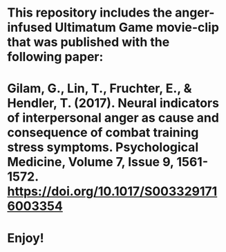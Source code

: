 # This repository includes the anger-infused Ultimatum Game movie-clip that was published with the following paper:

# Gilam, G., Lin, T., Fruchter, E., & Hendler, T. (2017). Neural indicators of interpersonal anger as cause and consequence of combat training stress symptoms. Psychological Medicine, Volume 7, Issue 9, 1561-1572. https://doi.org/10.1017/S0033291716003354

# Enjoy!
